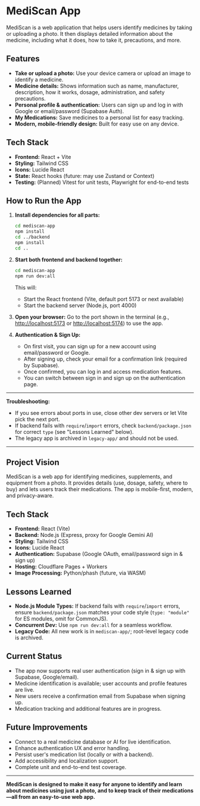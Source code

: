 # MediScan App

MediScan is a web application that helps users identify medicines by taking or uploading a photo. It then displays detailed information about the medicine, including what it does, how to take it, precautions, and more.

## Features
- **Take or upload a photo:** Use your device camera or upload an image to identify a medicine.
- **Medicine details:** Shows information such as name, manufacturer, description, how it works, dosage, administration, and safety precautions.
- **Personal profile & authentication:** Users can sign up and log in with Google or email/password (Supabase Auth).
- **My Medications:** Save medicines to a personal list for easy tracking.
- **Modern, mobile-friendly design:** Built for easy use on any device.

## Tech Stack
- **Frontend:** React + Vite
- **Styling:** Tailwind CSS
- **Icons:** Lucide React
- **State:** React hooks (future: may use Zustand or Context)
- **Testing:** (Planned) Vitest for unit tests, Playwright for end-to-end tests

## How to Run the App

1. **Install dependencies for all parts:**
   ```bash
   cd mediscan-app
   npm install
   cd ../backend
   npm install
   cd ..
   ```

2. **Start both frontend and backend together:**
   ```bash
   cd mediscan-app
   npm run dev:all
   ```
   This will:
   - Start the React frontend (Vite, default port 5173 or next available)
   - Start the backend server (Node.js, port 4000)

3. **Open your browser:**
   Go to the port shown in the terminal (e.g., [http://localhost:5173](http://localhost:5173) or [http://localhost:5174](http://localhost:5174)) to use the app.

4. **Authentication & Sign Up:**
   - On first visit, you can sign up for a new account using email/password or Google.
   - After signing up, check your email for a confirmation link (required by Supabase).
   - Once confirmed, you can log in and access medication features.
   - You can switch between sign in and sign up on the authentication page.

---

**Troubleshooting:**
- If you see errors about ports in use, close other dev servers or let Vite pick the next port.
- If backend fails with `require`/`import` errors, check `backend/package.json` for correct `type` (see "Lessons Learned" below).
- The legacy app is archived in `legacy-app/` and should not be used.

---

## Project Vision
MediScan is a web app for identifying medicines, supplements, and equipment from a photo. It provides details (use, dosage, safety, where to buy) and lets users track their medications. The app is mobile-first, modern, and privacy-aware.

## Tech Stack
- **Frontend:** React (Vite)
- **Backend:** Node.js (Express, proxy for Google Gemini AI)
- **Styling:** Tailwind CSS
- **Icons:** Lucide React
- **Authentication:** Supabase (Google OAuth, email/password sign in & sign up)
- **Hosting:** Cloudflare Pages + Workers
- **Image Processing:** Python/phash (future, via WASM)

## Lessons Learned
- **Node.js Module Types:** If backend fails with `require`/`import` errors, ensure `backend/package.json` matches your code style (`type: "module"` for ES modules, omit for CommonJS).
- **Concurrent Dev:** Use `npm run dev:all` for a seamless workflow.
- **Legacy Code:** All new work is in `mediscan-app/`; root-level legacy code is archived.

## Current Status
- The app now supports real user authentication (sign in & sign up with Supabase, Google/email).
- Medicine identification is available; user accounts and profile features are live.
- New users receive a confirmation email from Supabase when signing up.
- Medication tracking and additional features are in progress.

## Future Improvements
- Connect to a real medicine database or AI for live identification.
- Enhance authentication UX and error handling.
- Persist user's medication list (locally or with a backend).
- Add accessibility and localization support.
- Complete unit and end-to-end test coverage.

---

**MediScan is designed to make it easy for anyone to identify and learn about medicines using just a photo, and to keep track of their medications—all from an easy-to-use web app.**
